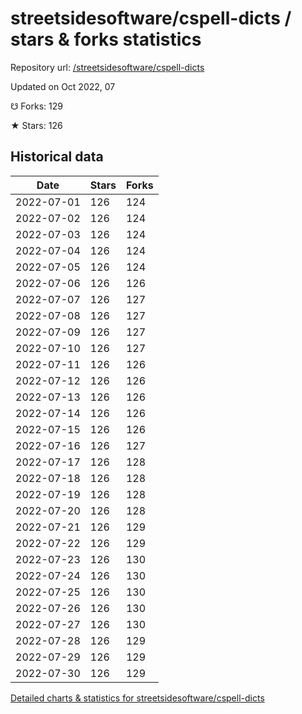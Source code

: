 # streetsidesoftware/cspell-dicts / stars & forks statistics

Repository url: [/streetsidesoftware/cspell-dicts](https://github.com/streetsidesoftware/cspell-dicts)

Updated on Oct 2022, 07

☋ Forks: 129

★ Stars: 126

## Historical data
| Date | Stars | Forks |
|------|-------|-------|
| 2022-07-01 | 126 | 124 | 
| 2022-07-02 | 126 | 124 | 
| 2022-07-03 | 126 | 124 | 
| 2022-07-04 | 126 | 124 | 
| 2022-07-05 | 126 | 124 | 
| 2022-07-06 | 126 | 126 | 
| 2022-07-07 | 126 | 127 | 
| 2022-07-08 | 126 | 127 | 
| 2022-07-09 | 126 | 127 | 
| 2022-07-10 | 126 | 127 | 
| 2022-07-11 | 126 | 126 | 
| 2022-07-12 | 126 | 126 | 
| 2022-07-13 | 126 | 126 | 
| 2022-07-14 | 126 | 126 | 
| 2022-07-15 | 126 | 126 | 
| 2022-07-16 | 126 | 127 | 
| 2022-07-17 | 126 | 128 | 
| 2022-07-18 | 126 | 128 | 
| 2022-07-19 | 126 | 128 | 
| 2022-07-20 | 126 | 128 | 
| 2022-07-21 | 126 | 129 | 
| 2022-07-22 | 126 | 129 | 
| 2022-07-23 | 126 | 130 | 
| 2022-07-24 | 126 | 130 | 
| 2022-07-25 | 126 | 130 | 
| 2022-07-26 | 126 | 130 | 
| 2022-07-27 | 126 | 130 | 
| 2022-07-28 | 126 | 129 | 
| 2022-07-29 | 126 | 129 | 
| 2022-07-30 | 126 | 129 | 


[Detailed charts & statistics for streetsidesoftware/cspell-dicts](https://reviewgithub.com/rep/streetsidesoftware/cspell-dicts)
